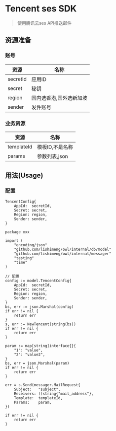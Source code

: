 # Tencent ses SDK 

> 使用腾讯云ses API推送邮件

## 资源准备
### 账号
| 资源       | 名称           |
|----------|--------------|
| secretId | 应用ID         |
| secret   | 秘钥           |
| region   | 国内选香港,国外选新加坡 |
| sender   | 发件账号         |

### 业务资源
| 资源         | 名称        |
|------------|-----------|
| templateId | 模板ID,不是名称 |
| params     | 参数列表,json |

## 用法(Usage)

### 配置
```shell
TencentConfig{
    AppId:  secretId,
    Secret: secret,
    Region: region,
    Sender: sender,
}
```

```shell
package xxx

import (
	"encoding/json"
	"github.com/lishimeng/owl/internal/db/model"
	"github.com/lishimeng/owl/internal/messager"
	"testing"
	"time"
)

// 配置
config := model.TencentConfig{
    AppId:  secretId,
    Secret: secret,
    Region: region,
    Sender: sender,
}
bs, err := json.Marshal(config)
if err != nil {
    return err
}
s, err := NewTencent(string(bs))
if err != nil {
    return err
}

param := map[string]interface{}{
    "1": "value",
    "2": "value2",
}
bs, err = json.Marshal(param)
if err != nil {
    return err
}

err = s.Send(messager.MailRequest{
    Subject:   "subject",
    Receivers: []string{"mail_address"},
    Template:  templateId,
    Params:    param,
})

if err != nil {
    return err
}
```
